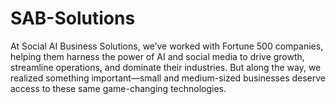 # SAB-Solutions
At Social AI Business Solutions, we’ve worked with Fortune 500 companies, helping them harness the power of AI and social media to drive growth, streamline operations, and dominate their industries. But along the way, we realized something important—small and medium-sized businesses deserve access to these same game-changing technologies.
